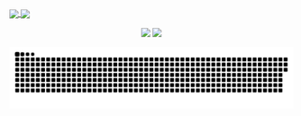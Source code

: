 <div>
  <a href="https://github.com/eduardoportella">
  <img height="180em"   align="center" src="https://github-readme-stats.vercel.app/api?username=eduardoportella&show_icons=true&theme=dark&include_all_commits=true&count_private=true"/>
  <img height="180em"  align="center" src="https://github-readme-stats.vercel.app/api/top-langs/?username=eduardoportella&&layout=compact&hide=shell&theme=dark"/>
</div>
 <br>
<div  align="center"> 
  <a href="https://www.instagram.com/eduvidoso/" target="_blank"><img src="https://img.shields.io/badge/-Instagram-%23E4405F?style=for-the-badge&logo=instagram&logoColor=white" target="_blank"></a>
  <a href="https://www.linkedin.com/in/eduardo-portella-0b0549150/" target="_blank"><img src="https://img.shields.io/badge/-LinkedIn-%230077B5?style=for-the-badge&logo=linkedin&logoColor=white" target="_blank"></a>
   
  ![Snake animation](https://github.com/eduardoportella/eduardoportella/blob/output/github-contribution-grid-snake.svg)
 
